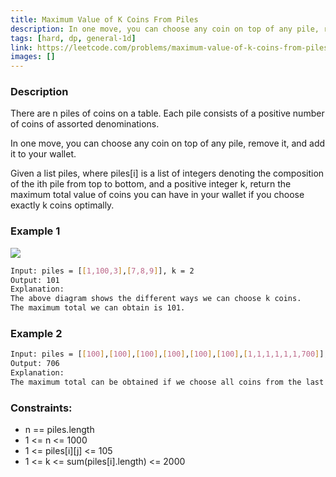 ```yaml
---
title: Maximum Value of K Coins From Piles
description: In one move, you can choose any coin on top of any pile, remove it, and add it to your wallet.
tags: [hard, dp, general-1d]
link: https://leetcode.com/problems/maximum-value-of-k-coins-from-piles
images: []
---
```


### Description

There are n piles of coins on a table. Each pile consists of a positive number of coins of assorted denominations.

In one move, you can choose any coin on top of any pile, remove it, and add it to your wallet.

Given a list piles, where piles[i] is a list of integers denoting the composition of the ith pile from top to bottom, and a positive integer k, return the maximum total value of coins you can have in your wallet if you choose exactly k coins optimally.

### Example 1

![](https://assets.leetcode.com/uploads/2019/11/09/e1.png)

```bash
Input: piles = [[1,100,3],[7,8,9]], k = 2
Output: 101
Explanation:
The above diagram shows the different ways we can choose k coins.
The maximum total we can obtain is 101.
```

### Example 2

```bash
Input: piles = [[100],[100],[100],[100],[100],[100],[1,1,1,1,1,1,700]], k = 7
Output: 706
Explanation:
The maximum total can be obtained if we choose all coins from the last pile.
```

### Constraints:

- n == piles.length
- 1 <= n <= 1000
- 1 <= piles[i][j] <= 105
- 1 <= k <= sum(piles[i].length) <= 2000